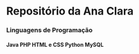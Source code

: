 <h1>Repositório da Ana Clara</h1>

<h3>Linguagens de Programação</h3>
<h4>
  <l1>Java</l1> 
  <l1>PHP</l1>
  <l1>HTML e CSS</l1>
  <l1>Python</l1>
  <l1>MySQL</l1> 
  </u1>
</h4>


